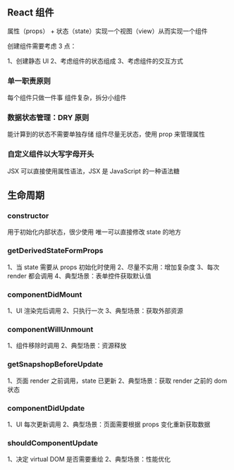 ## React 组件

属性（props） + 状态（state）实现一个视图（view）从而实现一个组件

创建组件需要考虑 3 点：

1、创建静态 UI
2、考虑组件的状态组成
3、考虑组件的交互方式

### 单一职责原则

每个组件只做一件事
组件复杂，拆分小组件

### 数据状态管理：DRY 原则

能计算到的状态不需要单独存储
组件尽量无状态，使用 prop 来管理属性

### 自定义组件以大写字母开头

JSX 可以直接使用属性语法，JSX 是 JavaScript 的一种语法糖

## 生命周期

### constructor

用于初始化内部状态，很少使用
唯一可以直接修改 state 的地方

### getDerivedStateFormProps

1、当 state 需要从 props 初始化时使用
2、尽量不实用：增加复杂度
3、每次 render 都会调用
4、典型场景：表单控件获取默认值

### componentDidMount

1、UI 渲染完后调用
2、只执行一次
3、典型场景：获取外部资源

### componentWillUnmount

1、组件移除时调用
2、典型场景：资源释放

### getSnapshopBeforeUpdate

1、页面 render 之前调用，state 已更新
2、典型场景：获取 render 之前的 dom 状态

### componentDidUpdate

1、UI 每次更新调用
2、典型场景：页面需要根据 props 变化重新获取数据

### shouldComponentUpdate

1、决定 virtual DOM 是否需要重绘
2、典型场景：性能优化
